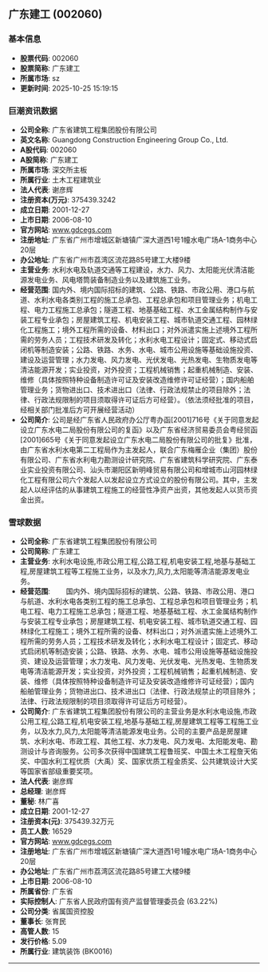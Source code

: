 ## 广东建工 (002060)

### 基本信息

- **股票代码**: 002060
- **股票简称**: 广东建工
- **所属市场**: sz
- **更新时间**: 2025-10-25 15:19:15

### 巨潮资讯数据

- **公司全称**: 广东省建筑工程集团股份有限公司
- **英文名称**: Guangdong Construction Engineering Group Co., Ltd.
- **A股代码**: 002060
- **A股简称**: 广东建工
- **所属市场**: 深交所主板
- **所属行业**: 土木工程建筑业
- **法人代表**: 谢彦辉
- **注册资本(万元)**: 375439.3242
- **成立日期**: 2001-12-27
- **上市日期**: 2006-08-10
- **官方网站**: www.gdcegs.com
- **注册地址**: 广东省广州市增城区新塘镇广深大道西1号1幢水电广场A-1商务中心20层
- **办公地址**: 广东省广州市荔湾区流花路85号建工大楼9楼
- **主营业务**: 水利水电及轨道交通等工程建设，水力、风力、太阳能光伏清洁能源发电业务、风电塔筒装备制造业务以及建筑施工业务。
- **经营范围**: 国内外、境内国际招标的建筑、公路、铁路、市政公用、港口与航道、水利水电各类别工程的施工总承包、工程总承包和项目管理业务；机电工程、电力工程施工总承包；隧道工程、地基基础工程、水工金属结构制作与安装工程专业承包；房屋建筑工程、机电安装工程、城市轨道交通工程、园林绿化工程施工；境外工程所需的设备、材料出口；对外派遣实施上述境外工程所需的劳务人员；工程技术研发及转化；水利水电工程设计；固定式、移动式启闭机等制造安装；公路、铁路、水务、水电、城市公用设施等基础设施投资、建设及运营管理；水力发电、风力发电、光伏发电、光热发电、生物质发电等清洁能源开发；实业投资，对外投资；工程机械销售；起重机械制造、安装、维修（具体按照特种设备制造许可证及安装改造维修许可证经营）；国内船舶管理业务；货物进出口、技术进出口（法律、行政法规禁止的项目除外；法律、行政法规限制的项目须取得许可证后方可经营）。（依法须经批准的项目，经相关部门批准后方可开展经营活动）
- **公司简介**: 公司是经广东省人民政府办公厅粤办函[2001]716号《关于同意发起设立广东水电二局股份有限公司的复函》以及广东省经济贸易委员会粤经贸函[2001]665号《关于同意发起设立广东水电二局股份有限公司的批复》批准，由广东省水利水电第二工程局作为主发起人，联合广东梅雁企业（集团）股份有限公司、广东省水利电力勘测设计研究院、广东省建筑科学研究院、广东泰业实业投资有限公司、汕头市潮阳区新明峰贸易有限公司和增城市山河园林绿化工程有限公司六个发起人以发起设立方式设立的股份有限公司。其中，主发起人以经评估的从事建筑工程施工的经营性净资产出资，其他发起人以货币资金出资。

### 雪球数据

- **公司全称**: 广东省建筑工程集团股份有限公司
- **公司简称**: 广东建工
- **主营业务**: 水利水电设施,市政公用工程,公路工程,机电安装工程,地基与基础工程,房屋建筑工程等工程施工业务，以及水力,风力,太阳能等清洁能源发电业务。
- **经营范围**: 　　国内外、境内国际招标的建筑、公路、铁路、市政公用、港口与航道、水利水电各类别工程的施工总承包、工程总承包和项目管理业务；机电工程、电力工程施工总承包；隧道工程、地基基础工程、水工金属结构制作与安装工程专业承包；房屋建筑工程、机电安装工程、城市轨道交通工程、园林绿化工程施工；境外工程所需的设备、材料出口；对外派遣实施上述境外工程所需的劳务人员；工程技术研发及转化；水利水电工程设计；固定式、移动式启闭机等制造安装；公路、铁路、水务、水电、城市公用设施等基础设施投资、建设及运营管理；水力发电、风力发电、光伏发电、光热发电、生物质发电等清洁能源开发；实业投资，对外投资；工程机械销售；起重机械制造、安装、维修（具体按照特种设备制造许可证及安装改造维修许可证经营）；国内船舶管理业务；货物进出口、技术进出口（法律、行政法规禁止的项目除外；法律、行政法规限制的项目须取得许可证后方可经营）。
- **公司简介**: 广东省建筑工程集团股份有限公司的主营业务是水利水电设施,市政公用工程,公路工程,机电安装工程,地基与基础工程,房屋建筑工程等工程施工业务，以及水力,风力,太阳能等清洁能源发电业务。公司的主要产品是房屋建筑、水利水电、市政工程、其他工程、水力发电、风力发电、太阳能发电、勘测设计与咨询服务。公司多次获得中国建筑工程鲁班奖、中国土木工程詹天佑奖、中国水利工程优质（大禹）奖、国家优质工程金质奖、公共建筑设计大奖等国家省部级重要奖项。
- **法人代表**: 谢彦辉
- **总经理**: 谢彦辉
- **董秘**: 林广喜
- **成立日期**: 2001-12-27
- **注册资本(元)**: 375439.32万元
- **员工人数**: 16529
- **官方网站**: www.gdcegs.com
- **注册地址**: 广东省广州市增城区新塘镇广深大道西1号1幢水电广场A-1商务中心20层
- **办公地址**: 广东省广州市荔湾区流花路85号建工大楼9楼
- **上市日期**: 2006-08-10
- **所属省份**: 广东省
- **实际控制人**: 广东省人民政府国有资产监督管理委员会 (63.22%)
- **公司分类**: 省属国资控股
- **董事长**: 张育民
- **高管人数**: 15
- **发行价格**: 5.09
- **所属行业**: 建筑装饰 (BK0016)

---